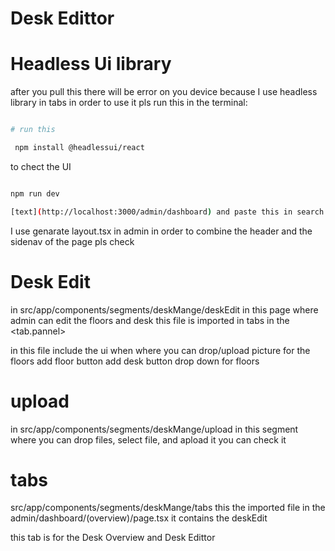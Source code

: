 # Desk Edittor 

# Headless Ui library

after you pull this there will be error on you device because I use headless library in tabs in order to use it pls run this in the terminal:

```bash

# run this 

 npm install @headlessui/react

```
to chect the UI

```bash

npm run dev

[text](http://localhost:3000/admin/dashboard) and paste this in search bar

```


I use genarate layout.tsx in admin in order to combine the header and the sidenav of the page pls check 

# Desk Edit 
 in src/app/components/segments/deskMange/deskEdit
 in this page where admin can edit the floors and desk 
 this file is imported in tabs in the <tab.pannel>

 in this file include the ui when where you can drop/upload picture for the floors
 add floor button
 add desk button
 drop down for floors 

# upload
 in src/app/components/segments/deskMange/upload
 in this segment where you can drop files, select file, and apload it you can check it

# tabs
 src/app/components/segments/deskMange/tabs
 this the imported file in the admin/dashboard/(overview)/page.tsx 
 it contains the deskEdit  

 this tab is for the Desk Overview and Desk Edittor 
